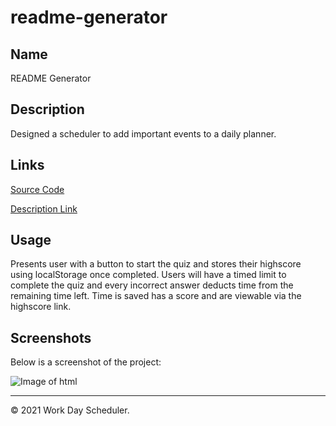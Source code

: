 # readme-generator


## Name
README Generator


## Description
Designed a scheduler to add important events to a daily planner.

## Links
[Source Code](https://github.com/asantercureton/work-day-scheduler)


[Description Link](https://asantercureton.github.io/work-day-scheduler/)


## Usage
Presents user with a button to start the quiz and stores their highscore using localStorage once completed. Users will have a timed limit to complete the quiz and every incorrect answer deducts time from the remaining time left. Time is saved has a score and are viewable via the highscore link.


## Screenshots
Below is a screenshot of the project:

![Image of html](./assets/images/scheduler.jpg)

---
© 2021 Work Day Scheduler.